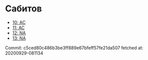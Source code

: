 # Сабитов
- [10: AC](10.md)
- [11: AC](11.md)
- [12: NA](12.md)
- [13: NA](13.md)

Commit: c5ced80c486b3be3ff889e67bfeff57fe21da507
 fetched at: 20200929-081134
